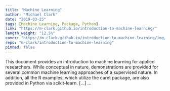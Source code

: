 ```yaml
---
title: "Machine Learning"
author: "Michael Clark"
date: "2019-03-25"
tags: [Machine Learning, Package, Python]
link: "https://m-clark.github.io/introduction-to-machine-learning/"
length_weight: "12.5%"
cover: "https://m-clark.github.io/introduction-to-machine-learning/img/nineteeneightyR.png"
repo: "m-clark/introduction-to-machine-learning"
pinned: false
---
```


This document provides an introduction to machine learning for applied researchers. While conceptual in nature, demonstrations are provided for several common machine learning approaches of a supervised nature. In addition, all the R examples, which utilize the caret package, are also provided in Python via scikit-learn. [...]  ...
